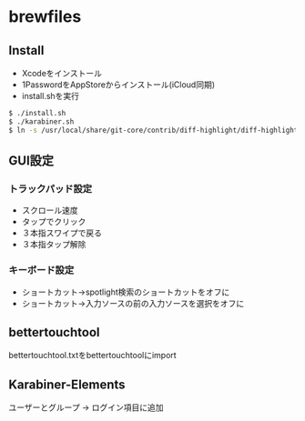 # brewfiles

## Install

- Xcodeをインストール
- 1PasswordをAppStoreからインストール(iCloud同期)
- install.shを実行

``` bash
$ ./install.sh
$ ./karabiner.sh
$ ln -s /usr/local/share/git-core/contrib/diff-highlight/diff-highlight /usr/local/bin
```

## GUI設定
### トラックパッド設定
- スクロール速度
- タップでクリック
- ３本指スワイプで戻る
- ３本指タップ解除

### キーボード設定
- ショートカット->spotlight検索のショートカットをオフに
- ショートカット->入力ソースの前の入力ソースを選択をオフに

## bettertouchtool
bettertouchtool.txtをbettertouchtoolにimport

## Karabiner-Elements
ユーザーとグループ -> ログイン項目に追加
